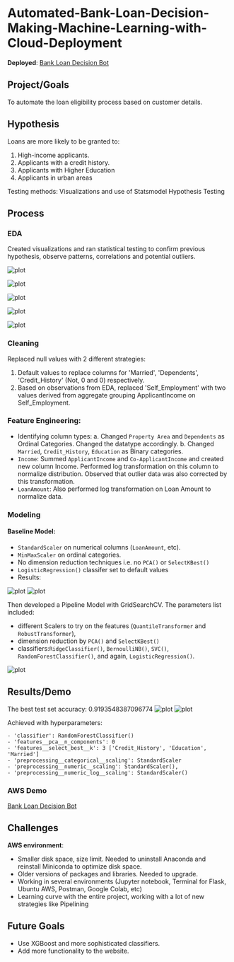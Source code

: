 # Automated-Bank-Loan-Decision-Making-Machine-Learning-with-Cloud-Deployment 

**Deployed**: [Bank Loan Decision Bot](http://ec2-3-145-177-87.us-east-2.compute.amazonaws.com:8000/)

## Project/Goals
To automate the loan eligibility process based on customer details. 

## Hypothesis
Loans are more likely to be granted to:
1. High-income applicants.
2. Applicants with a credit history.
3. Applicants with Higher Education 
4. Applicants in urban areas

Testing methods: Visualizations and use of Statsmodel Hypothesis Testing



## Process
### EDA
Created visualizations and ran statistical testing to confirm previous hypothesis, observe patterns, correlations and potential outliers.


![plot](images/loanstatus_vs_income.png)

![plot](images/loanstatus_vs_credithistory.png)

![plot](images/loan_status_vs_education.png)

![plot](images/loan_status_vs_property_area.png)

![plot](images/loan_status_vs_selfemployment.png)

### Cleaning
Replaced null values with 2 different strategies:

1. Default values to replace columns for 'Married', 'Dependents', 'Credit_History' (Not, 0 and 0) respectively.
2. Based on observations from EDA, replaced 'Self_Employment' with two values derived from aggregate grouping ApplicantIncome on Self_Employment.

### Feature Engineering:
- Identifying column types: 
    a. Changed `Property Area` and `Dependents` as Ordinal Categories. Changed the datatype accordingly.
    b. Changed `Married`, `Credit_History`, `Education` as Binary categories.
- `Income`: Summed `ApplicantIncome` and `Co-ApplicantIncome` and created new column Income. Performed log transformation on this column to normalize distribution. Observed that outlier data was also corrected by this transformation.
- `LoanAmount`: Also performed log transformation on Loan Amount to normalize data.


### Modeling
#### Baseline Model:

- `StandardScaler` on numerical columns (`LoanAmount`, etc).
- `MinMaxScaler` on ordinal categories. 
-  No dimension reduction techniques i.e. no `PCA()` or `SelectKBest()`
-  `LogisticRegression()` classifer set to default values
-  Results:


![plot](images/classification_report_base.png)
![plot](images/base_matrix.png)


Then developed a Pipeline Model with GridSearchCV. The parameters list included:
- different Scalers to try on the features (`QuantileTransformer` and `RobustTransformer`), 
- dimension reduction by `PCA()` and `SelectKBest()`
- classifiers:`RidgeClassifier()`, `BernoulliNB()`, `SVC()`, `RandomForestClassifier()`, and again, `LogisticRegression()`.

![plot](images/best_grid_pipeline.png)

## Results/Demo

The best test set accuracy: 0.9193548387096774
![plot](images/classification_report_best.png)
![plot](images/best_matrix.png)

Achieved with hyperparameters: 

    - 'classifier': RandomForestClassifier()
    - 'features__pca__n_components': 0 
    - 'features__select_best__k': 3 ['Credit_History', 'Education', 'Married']
    - 'preprocessing__categorical__scaling': StandardScaler
    - 'preprocessing__numeric__scaling': StandardScaler(),
    - 'preprocessing__numeric_log__scaling': StandardScaler()



### AWS Demo

[Bank Loan Decision Bot](http://ec2-3-145-177-87.us-east-2.compute.amazonaws.com:8000/)




## Challenges 
**AWS environment**:
- Smaller disk space, size limit. Needed to uninstall Anaconda and reinstall Miniconda to optimize disk space.
- Older versions of packages and libraries. Needed to upgrade.
- Working in several environments (Jupyter notebook, Terminal for Flask, Ubuntu AWS, Postman, Google Colab, etc)
- Learning curve with the entire project, working with a lot of new strategies like Pipelining 

## Future Goals
- Use XGBoost and more sophisticated classifiers.
- Add more functionality to the website.
